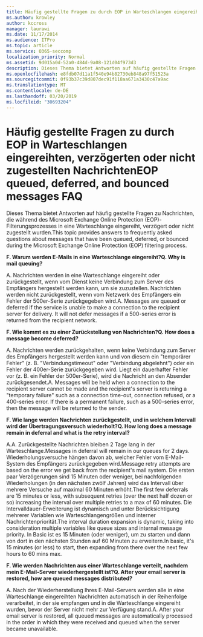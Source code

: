 ```yaml
---
title: Häufig gestellte Fragen zu durch EOP in Warteschlangen eingereihten, verzögerten oder nicht zugestellten Nachrichten
ms.author: krowley
author: kccross
manager: laurawi
ms.date: 11/17/2014
ms.audience: ITPro
ms.topic: article
ms.service: O365-seccomp
localization_priority: Normal
ms.assetid: 9d015a0d-52a0-484d-9a08-121d04f973d3
description: Dieses Thema bietet Antworten auf häufig gestellte Fragen zu Nachrichten, die während des Microsoft Exchange Online Protection (EOP)-Filterungsprozesses in eine Warteschlange eingereiht, verzögert oder nicht zugestellt wurden.
ms.openlocfilehash: e8fdb07d11a1f540e94b82730eb848a97f51523a
ms.sourcegitcommit: 0f93b37c39d807dec91f118aa671a3430c47a9ac
ms.translationtype: MT
ms.contentlocale: de-DE
ms.lasthandoff: 03/20/2019
ms.locfileid: "30693204"
---
```

# <a name="eop-queued-deferred-and-bounced-messages-faq"></a><span data-ttu-id="6c2d9-103">Häufig gestellte Fragen zu durch EOP in Warteschlangen eingereihten, verzögerten oder nicht zugestellten Nachrichten</span><span class="sxs-lookup"><span data-stu-id="6c2d9-103">EOP queued, deferred, and bounced messages FAQ</span></span>

<span data-ttu-id="6c2d9-104">Dieses Thema bietet Antworten auf häufig gestellte Fragen zu Nachrichten, die während des Microsoft Exchange Online Protection (EOP)-Filterungsprozesses in eine Warteschlange eingereiht, verzögert oder nicht zugestellt wurden.</span><span class="sxs-lookup"><span data-stu-id="6c2d9-104">This topic provides answers to frequently asked questions about messages that have been queued, deferred, or bounced during the Microsoft Exchange Online Protection (EOP) filtering process.</span></span>
  
 <span data-ttu-id="6c2d9-105">**F. Warum werden E-Mails in eine Warteschlange eingereiht?**</span><span class="sxs-lookup"><span data-stu-id="6c2d9-105">**Q. Why is mail queuing?**</span></span>
  
<span data-ttu-id="6c2d9-p101">A. Nachrichten werden in eine Warteschlange eingereiht oder zurückgestellt, wenn vom Dienst keine Verbindung zum Server des Empfängers hergestellt werden kann, um sie zuzustellen. Nachrichten werden nicht zurückgestellt, wenn vom Netzwerk des Empfängers ein Fehler der 500er-Serie zurückgegeben wird.</span><span class="sxs-lookup"><span data-stu-id="6c2d9-p101">A. Messages are queued or deferred if the service is unable to make a connection to the recipient server for delivery. It will not defer messages if a 500-series error is returned from the recipient network.</span></span>
  
 <span data-ttu-id="6c2d9-109">**F. Wie kommt es zu einer Zurückstellung von Nachrichten?**</span><span class="sxs-lookup"><span data-stu-id="6c2d9-109">**Q. How does a message become deferred?**</span></span>
  
<span data-ttu-id="6c2d9-p102">A. Nachrichten werden zurückgehalten, wenn keine Verbindung zum Server des Empfängers hergestellt werden kann und von diesem ein "temporärer Fehler" (z. B. "Verbindungstimeout" oder "Verbindung abgelehnt") oder ein Fehler der 400er-Serie zurückgegeben wird. Liegt ein dauerhafter Fehler vor (z. B. ein Fehler der 500er-Serie), wird die Nachricht an den Absender zurückgesendet.</span><span class="sxs-lookup"><span data-stu-id="6c2d9-p102">A. Messages will be held when a connection to the recipient server cannot be made and the recipient's server is returning a "temporary failure" such as a connection time-out, connection refused, or a 400-series error. If there is a permanent failure, such as a 500-series error, then the message will be returned to the sender.</span></span>
  
 <span data-ttu-id="6c2d9-113">**F. Wie lange werden Nachrichten zurückgestellt, und in welchem Intervall wird der Übertragungsversuch wiederholt?**</span><span class="sxs-lookup"><span data-stu-id="6c2d9-113">**Q. How long does a message remain in deferral and what is the retry interval?**</span></span>
  
<span data-ttu-id="6c2d9-114">A.</span><span class="sxs-lookup"><span data-stu-id="6c2d9-114">A.</span></span> <span data-ttu-id="6c2d9-115">Zurückgestellte Nachrichten bleiben 2 Tage lang in der Warteschlange.</span><span class="sxs-lookup"><span data-stu-id="6c2d9-115">Messages in deferral will remain in our queues for 2 days.</span></span> <span data-ttu-id="6c2d9-116">Wiederholungsversuche hängen davon ab, welcher Fehler vom E-Mail-System des Empfängers zurückgegeben wird.</span><span class="sxs-lookup"><span data-stu-id="6c2d9-116">Message retry attempts are based on the error we get back from the recipient's mail system.</span></span> <span data-ttu-id="6c2d9-117">Die ersten paar Verzögerungen sind 15 Minuten oder weniger, bei nachfolgenden Wiederholungen (in den nächsten zwölf Jahren) wird das Intervall über mehrere Versuche auf maximal 60 Minuten erhöht.</span><span class="sxs-lookup"><span data-stu-id="6c2d9-117">The first few deferrals are 15 minutes or less, with subsequent retries (over the next half dozen or so) increasing the interval over multiple retries to a max of 60 minutes.</span></span> <span data-ttu-id="6c2d9-118">Die Intervalldauer-Erweiterung ist dynamisch und unter Berücksichtigung mehrerer Variablen wie Warteschlangengrößen und interner Nachrichtenpriorität.</span><span class="sxs-lookup"><span data-stu-id="6c2d9-118">The interval duration expansion is dynamic, taking into consideration multiple variables like queue sizes and internal message priority.</span></span> <span data-ttu-id="6c2d9-119">In Basic ist es 15 Minuten (oder weniger), um zu starten und dann von dort in den nächsten Stunden auf 60 Minuten zu erweitern.</span><span class="sxs-lookup"><span data-stu-id="6c2d9-119">In basic, it's 15 minutes (or less) to start, then expanding from there over the next few hours to 60 mins max.</span></span>
  
 <span data-ttu-id="6c2d9-120">**F. Wie werden Nachrichten aus einer Warteschlange verteilt, nachdem mein E-Mail-Server wiederhergestellt ist?**</span><span class="sxs-lookup"><span data-stu-id="6c2d9-120">**Q. After your email server is restored, how are queued messages distributed?**</span></span>
  
<span data-ttu-id="6c2d9-p104">A. Nach der Wiederherstellung Ihres E-Mail-Servers werden alle in eine Warteschlange eingereihten Nachrichten automatisch in der Reihenfolge verarbeitet, in der sie empfangen und in die Warteschlange eingereiht wurden, bevor der Server nicht mehr zur Verfügung stand.</span><span class="sxs-lookup"><span data-stu-id="6c2d9-p104">A. After your email server is restored, all queued messages are automatically processed in the order in which they were received and queued when the server became unavailable.</span></span> 
  

